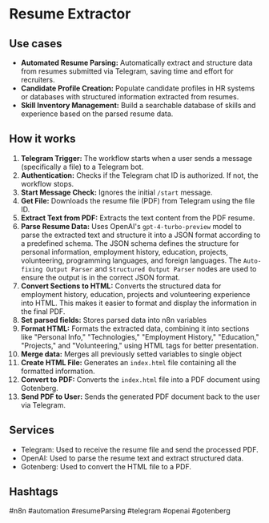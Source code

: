 # Resume Extractor

## Use cases

-   **Automated Resume Parsing:** Automatically extract and structure data from resumes submitted via Telegram, saving time and effort for recruiters.
-   **Candidate Profile Creation:**  Populate candidate profiles in HR systems or databases with structured information extracted from resumes.
-   **Skill Inventory Management:** Build a searchable database of skills and experience based on the parsed resume data.

## How it works

1.  **Telegram Trigger:** The workflow starts when a user sends a message (specifically a file) to a Telegram bot.
2.  **Authentication:** Checks if the Telegram chat ID is authorized. If not, the workflow stops.
3.  **Start Message Check:**  Ignores the initial `/start` message.
4.  **Get File:** Downloads the resume file (PDF) from Telegram using the file ID.
5.  **Extract Text from PDF:** Extracts the text content from the PDF resume.
6.  **Parse Resume Data:** Uses OpenAI's `gpt-4-turbo-preview` model to parse the extracted text and structure it into a JSON format according to a predefined schema. The JSON schema defines the structure for personal information, employment history, education, projects, volunteering, programming languages, and foreign languages. The `Auto-fixing Output Parser` and `Structured Output Parser` nodes are used to ensure the output is in the correct JSON format.
7.  **Convert Sections to HTML:** Converts the structured data for employment history, education, projects and volunteering experience into HTML. This makes it easier to format and display the information in the final PDF.
8.  **Set parsed fields:** Stores parsed data into n8n variables
9.  **Format HTML:** Formats the extracted data, combining it into sections like "Personal Info," "Technologies," "Employment History," "Education," "Projects," and "Volunteering," using HTML tags for better presentation.
10. **Merge data:** Merges all previously setted variables to single object
11. **Create HTML File:** Generates an `index.html` file containing all the formatted information.
12. **Convert to PDF:** Converts the `index.html` file into a PDF document using Gotenberg.
13. **Send PDF to User:** Sends the generated PDF document back to the user via Telegram.

## Services

-   Telegram: Used to receive the resume file and send the processed PDF.
-   OpenAI: Used to parse the resume text and extract structured data.
-   Gotenberg: Used to convert the HTML file to a PDF.

## Hashtags

#n8n #automation #resumeParsing #telegram #openai #gotenberg
